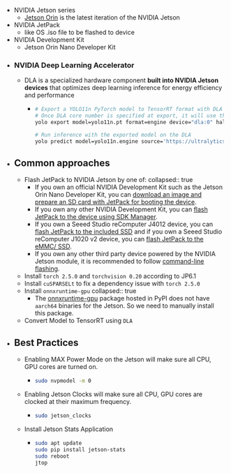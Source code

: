 - NVIDIA Jetson series
	- [Jetson Orin](https://www.nvidia.com/en-us/autonomous-machines/embedded-systems/jetson-orin/) is the latest iteration of the NVIDIA Jetson
- NVIDIA JetPack
	- like OS .iso file to be flashed to device
- NVIDIA Development Kit
	- Jetson Orin Nano Developer Kit
- ### NVIDIA Deep Learning Accelerator
	- DLA is a specialized hardware component **built into NVIDIA Jetson devices** that optimizes deep learning inference for energy efficiency and performance
		- ```bash
		  # Export a YOLO11n PyTorch model to TensorRT format with DLA enabled (only works with FP16 or INT8)
		  # Once DLA core number is specified at export, it will use the same core at inference
		  yolo export model=yolo11n.pt format=engine device="dla:0" half=True # dla:0 or dla:1 corresponds to the DLA cores
		  
		  # Run inference with the exported model on the DLA
		  yolo predict model=yolo11n.engine source='https://ultralytics.com/images/bus.jpg'
		  ```
- ## Common approaches
	- Flash JetPack to NVIDIA Jetson by one of:
	  collapsed:: true
		- If you own an official NVIDIA Development Kit such as the Jetson Orin Nano Developer Kit, you can [download an image and prepare an SD card with JetPack for booting the device](https://developer.nvidia.com/embedded/learn/get-started-jetson-orin-nano-devkit).
		- If you own any other NVIDIA Development Kit, you can [flash JetPack to the device using SDK Manager](https://docs.nvidia.com/sdk-manager/install-with-sdkm-jetson/index.html).
		- If you own a Seeed Studio reComputer J4012 device, you can [flash JetPack to the included SSD](https://wiki.seeedstudio.com/reComputer_J4012_Flash_Jetpack/) and if you own a Seeed Studio reComputer J1020 v2 device, you can [flash JetPack to the eMMC/ SSD](https://wiki.seeedstudio.com/reComputer_J2021_J202_Flash_Jetpack/).
		- If you own any other third party device powered by the NVIDIA Jetson module, it is recommended to follow [command-line flashing](https://docs.nvidia.com/jetson/archives/r35.5.0/DeveloperGuide/IN/QuickStart.html).
	- Install `torch 2.5.0` and `torchvision 0.20` according to JP6.1
	- Install `cuSPARSELt` to fix a dependency issue with `torch 2.5.0`
	- Install `onnxruntime-gpu`
	  collapsed:: true
		- The [onnxruntime-gpu](https://pypi.org/project/onnxruntime-gpu/) package hosted in PyPI does not have `aarch64` binaries for the Jetson. So we need to manually install this package.
	- Convert Model to TensorRT using `DLA`
- ## Best Practices
	- Enabling MAX Power Mode on the Jetson will make sure all CPU, GPU cores are turned on.
		- ```bash
		  sudo nvpmodel -m 0
		  ```
	- Enabling Jetson Clocks will make sure all CPU, GPU cores are clocked at their maximum frequency.
		- ```bash
		  sudo jetson_clocks
		  ```
	- Install Jetson Stats Application
		- ```bash
		  sudo apt update
		  sudo pip install jetson-stats
		  sudo reboot
		  jtop
		  ```